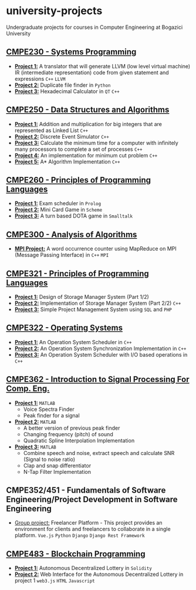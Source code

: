 # university-projects
Undergraduate projects for courses in Computer Engineering at Bogazici University 

## [CMPE230 - Systems Programming](CMPE230)

* [**Project 1:**](CMPE230/project1) A translator that will generate LLVM (low level virtual machine) IR (intermediate representation) code from given statement and expressions `C++` `LLVM`
* [**Project 2:**](CMPE230/project2) Duplicate file finder in `Python`
* [**Project 3:**](CMPE230/project3) Hexadecimal Calculator in `QT` `C++`

## [CMPE250 - Data Structures and Algorithms](CMPE250)

* [**Project 1:**](CMPE250/project1) Addition and multiplication for big integers that are represented as Linked List `C++`
* [**Project 2:**](CMPE250/project2) Discrete Event Simulator `C++`
* [**Project 3:**](CMPE250/project3) Calculate the minimum time for a computer with infinitely many processors to complete a set of processes `C++`
* [**Project 4:**](CMPE250/project4) An implementation for minimum cut problem `C++`
* [**Project 5:**](CMPE250/project5) A* Algorithm Implementation `C++`


## [CMPE260 - Principles of Programming Languages](CMPE260)
* [**Project 1:**](CMPE260/Prolog) Exam scheduler in `Prolog`
* [**Project 2:**](CMPE260/Scheme) Mini Card Game in `Scheme`
* [**Project 3:**](CMPE260/Smalltalk) A turn based DOTA game in `Smalltalk`

## [CMPE300 - Analysis of Algorithms](CMPE300)
* [**MPI Project:**](CMPE300/mpi-project-cpp) A word occurrence counter using MapReduce on MPI (Message Passing Interface) in `C++` `MPI`

## [CMPE321 - Principles of Programming Languages](CMPE321)
* [**Project 1:**](CMPE321/project1) Design of Storage Manager System (Part 1/2)
* [**Project 2:**](CMPE321/project2) Implementation of Storage Manager System (Part 2/2) `C++`
* [**Project 3:**](CMPE321/project3) Simple Project Management System using `SQL` and `PHP`

## [CMPE322 - Operating Systems](CMPE322)
* [**Project 1:**](CMPE322/project1) An Operation System Scheduler in `C++`
* [**Project 2:**](CMPE322/project2) An Operation System Synchronization Implementation in `C++`
* [**Project 3:**](CMPE322/project3) An Operation System Scheduler with I/O based operations in `C++`

## [CMPE362 - Introduction to Signal Processing For Comp. Eng.](CMPE362)
* [**Project 1:**](CMPE362/project1) `MATLAB`
   * Voice Spectra Finder
   * Peak finder for a signal
* [**Project 2:**](CMPE362/project2) `MATLAB`
   * A better version of previous peak finder
   * Changing frequency (pitch) of sound
   * Quadratic Spline Interpolation Implementation
* [**Project 3:**](CMPE362/project3) `MATLAB`
   * Combine speech and noise, extract speech and calculate SNR (Signal to noise ratio)
   * Clap and snap differentiator
   * N-Tap Filter Implementation

## CMPE352/451 - Fundamentals of Software Engineering/Project Development in Software Engineering
* [Group project:](https://github.com/kilicbaran/bounswe2018group10) Freelancer Platform - This project provides an environment for clients and freelancers to collaborate in a single platform. `Vue.js` `Python` `Django` `Django Rest Framework`

## [CMPE483 - Blockchain Programming](CMPE483)
* [**Project 1:**](CMPE483/project1) Autonomous Decentralized Lottery in `Solidity`
* [**Project 2:**](CMPE483/project2) Web Interface for the Autonomous Decentralized Lottery in project 1 `web3.js` `HTML` `Javascript`
